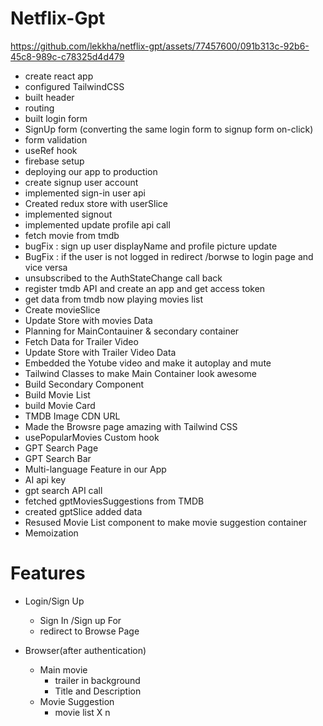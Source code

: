 # Netflix-Gpt


https://github.com/lekkha/netflix-gpt/assets/77457600/091b313c-92b6-45c8-989c-c78325d4d479


- create react app
- configured TailwindCSS
- built header
- routing
- built login form
- SignUp form (converting the same login form to signup form on-click)
- form validation
- useRef hook
- firebase setup
- deploying our app to production
- create signup user account
- implemented sign-in user api
- Created redux store with userSlice
- implemented signout
- implemented update profile api call
- fetch movie from tmdb
- bugFix : sign up user displayName and profile picture update
- BugFix : if the user is not logged in redirect /borwse to login page and vice versa
- unsubscribed to the AuthStateChange call back
- register tmdb API and create an app and get access token
- get data from tmdb now playing movies list
- Create movieSlice
- Update Store with movies Data
- Planning for MainContauiner & secondary container
- Fetch Data for Trailer Video
- Update Store with Trailer Video Data
- Embedded the Yotube video and make it autoplay and mute
- Tailwind Classes to make Main Container look awesome
- Build Secondary Component
- Build Movie List
- build Movie Card
- TMDB Image CDN URL
- Made the Browsre page amazing with Tailwind CSS
- usePopularMovies Custom hook
- GPT Search Page
- GPT Search Bar
- Multi-language Feature in our App
- AI api key
- gpt search API call
- fetched gptMoviesSuggestions from TMDB
- created gptSlice added data
- Resused Movie List component to make movie suggestion container
- Memoization

# Features

- Login/Sign Up

  - Sign In /Sign up For
  - redirect to Browse Page

- Browser(after authentication)
  - Main movie
    - trailer in background
    - Title and Description
  - Movie Suggestion
    - movie list X n
